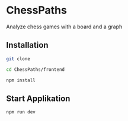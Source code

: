 # ChessPaths
Analyze chess games  with a board and a graph

## Installation
```sh
git clone
```
```sh
cd ChessPaths/frontend
```
```sh
npm install
```
## Start Applikation
```sh
npm run dev
```

